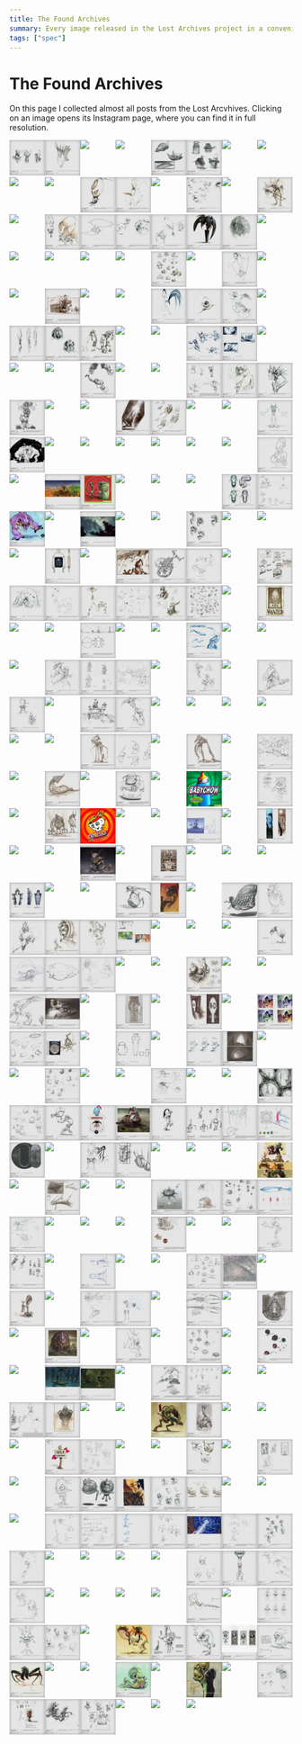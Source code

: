 ```yaml
---
title: The Found Archives
summary: Every image released in the Lost Archives project in a convenient list.
tags: ["spec"]
---
```


<style>
.flexer
{
  display: grid;
  grid-template-columns: repeat(8, calc(100% / 8));
}

.flexer a img
{
  width: 100%;
  max-width: unset;
  margin: unset;
}

.flexer a
{

  transition: transform 0.2s ease-in-out;
  z-index: 0;
}

.flexer a:hover
{
  transform: scale(1.05);
  z-index: 1;
}
</style>

<h1>The Found Archives</h1>

<p>On this page I collected almost all posts from the Lost Arcvhives. Clicking on an image opens its Instagram page, where you can find it in full resolution.</p>

<div class="flexer">
<a href="https://instagram.com/p/Bwpif1ElJwF/"><img src = "/imgs/insta_images/56905195_328804467780476_155031530092347563_n.webp"></a>
<a href="https://instagram.com/p/Bwm5z06l42H/"><img src = "/imgs/insta_images/58409198_456790251756776_670031078643189384_n.webp"></a>
<a href="https://instagram.com/p/BvCnzZTgCsB/"><img src = "/imgs/insta_images/52823206_648053712290998_8621472121135644426_n.webp"></a>
<a href="https://instagram.com/p/BvAUBfUlwGS/"><img src = "/imgs/insta_images/53541851_373670536789179_7498684184836876343_n.webp"></a>
<a href="https://instagram.com/p/Bu69t5HlwMM/"><img src = "/imgs/insta_images/54512877_2258022000885925_8791528414592468169_n.webp"></a>
<a href="https://instagram.com/p/Bu4V8cYFkkn/"><img src = "/imgs/insta_images/52977317_837790109897010_1704736963351047599_n.webp"></a>
<a href="https://instagram.com/p/Buudf3zFIm2/"><img src = "/imgs/insta_images/52183962_590519481414986_5789382831553490426_n.webp"></a>
<a href="https://instagram.com/p/BuuZnMFFg04/"><img src = "/imgs/insta_images/52008548_2252039605020784_1819611984790468897_n.webp"></a>
<a href="https://instagram.com/p/Buo23A9lAg1/"><img src = "/imgs/insta_images/53520610_392466481530108_3074246285394711603_n.webp"></a>
<a href="https://instagram.com/p/BumgHU7FSfP/"><img src = "/imgs/insta_images/52008554_608994419562653_1408925611483866948_n.webp"></a>
<a href="https://instagram.com/p/BuetvzUFC5v/"><img src = "/imgs/insta_images/51669839_432072400864805_1023034537450639301_n.webp"></a>
<a href="https://instagram.com/p/BuetqMmF0wj/"><img src = "/imgs/insta_images/52369424_1117152728491340_4911231748437854204_n.webp"></a>
<a href="https://instagram.com/p/BuZ3_HEFmlQ/"><img src = "/imgs/insta_images/51953653_558705604607944_4650280110754321715_n.webp"></a>
<a href="https://instagram.com/p/BuWVBeTFhWI/"><img src = "/imgs/insta_images/52014142_409436449882453_8356869980830804786_n.webp"></a>
<a href="https://instagram.com/p/BuUZo2vlcPg/"><img src = "/imgs/insta_images/52011638_432855387255107_4281182330056438868_n.webp"></a>
<a href="https://instagram.com/p/BuMk8xpl5Pc/"><img src = "/imgs/insta_images/51933406_341861129757275_4833489502374798228_n.webp"></a>
<a href="https://instagram.com/p/BuKDbGZF1gn/"><img src = "/imgs/insta_images/51616868_200643200892227_8635687523095744355_n.webp"></a>
<a href="https://instagram.com/p/BuHjQYqF-E5/"><img src = "/imgs/insta_images/52020941_176789883283667_8679584943319341006_n.webp"></a>
<a href="https://instagram.com/p/BuHjH61FMTC/"><img src = "/imgs/insta_images/50952484_346386605963742_5494340560205470983_n.webp"></a>
<a href="https://instagram.com/p/BuChjw1lMD6/"><img src = "/imgs/insta_images/51169612_247937346117751_8829773038208882963_n.webp"></a>
<a href="https://instagram.com/p/Bt6f8AnFmGC/"><img src = "/imgs/insta_images/51150025_2069284236516019_7988819079532704819_n.webp"></a>
<a href="https://instagram.com/p/Bt33hugl05d/"><img src = "/imgs/insta_images/50949779_1397773710370066_2195426094418853493_n.webp"></a>
<a href="https://instagram.com/p/Bty02mYF-HY/"><img src = "/imgs/insta_images/51122835_292064304791483_3266145612647575345_n.webp"></a>
<a href="https://instagram.com/p/BtwOjqJH7dP/"><img src = "/imgs/insta_images/50559206_1041928272676833_7181548528314216848_n.webp"></a>
<a href="https://instagram.com/p/BtoZf29lYlt/"><img src = "/imgs/insta_images/50250889_284774578826462_1155155680623090479_n.webp"></a>
<a href="https://instagram.com/p/BtjR17hA7FS/"><img src = "/imgs/insta_images/50117165_2212248702351579_6020143229159540479_n.webp"></a>
<a href="https://instagram.com/p/BtghaRsgBY2/"><img src = "/imgs/insta_images/51165161_140970060257734_4183668887259992839_n.webp"></a>
<a href="https://instagram.com/p/BteMjB9n410/"><img src = "/imgs/insta_images/50170735_695284370873240_8235718966894582387_n.webp"></a>
<a href="https://instagram.com/p/BtWXMWZjHrw/"><img src = "/imgs/insta_images/49401276_1244572129013797_4135144684913830991_n.webp"></a>
<a href="https://instagram.com/p/BtT1w-3AMWn/"><img src = "/imgs/insta_images/50634438_378007673013342_6205314773727179853_n.webp"></a>
<a href="https://instagram.com/p/BtRLhuwAc6N/"><img src = "/imgs/insta_images/49933404_2286941968255843_8976291319356992861_n.webp"></a>
<a href="https://instagram.com/p/BtOmESiFJVu/"><img src = "/imgs/insta_images/49907369_370802640415642_3797636859657816002_n.webp"></a>
<a href="https://instagram.com/p/BtMLWdBHlwh/"><img src = "/imgs/insta_images/49468930_486181941913322_7319996000073815292_n.webp"></a>
<a href="https://instagram.com/p/BtEP-yvDgDx/"><img src = "/imgs/insta_images/49732057_255994098630308_1879029295904547041_n.webp"></a>
<a href="https://instagram.com/p/BtBtz1ljK37/"><img src = "/imgs/insta_images/50840172_313441865951385_6994349816176760461_n.webp"></a>
<a href="https://instagram.com/p/Bs_cNlDjgbB/"><img src = "/imgs/insta_images/49671637_227858444824091_2808999717874118265_n.webp"></a>
<a href="https://instagram.com/p/Bs8s2I8DTc5/"><img src = "/imgs/insta_images/49401284_383257089144760_4455289512044497920_n.webp"></a>
<a href="https://instagram.com/p/Bs6FHM1j6zl/"><img src = "/imgs/insta_images/50221224_1979215965508847_6581804625219147886_n.webp"></a>
<a href="https://instagram.com/p/BsvvsNTgDnN/"><img src = "/imgs/insta_images/49530906_228489498091272_7008972979865299854_n.webp"></a>
<a href="https://instagram.com/p/BstUdX1HLfo/"><img src = "/imgs/insta_images/49283518_1411195882348088_908866364288034029_n.webp"></a>
<a href="https://instagram.com/p/Bsqw1asgXbS/"><img src = "/imgs/insta_images/50019351_284631165534843_510264946537395424_n.webp"></a>
<a href="https://instagram.com/p/BsoKc6Knzuy/"><img src = "/imgs/insta_images/49421998_277962436219762_6225723763188250091_n.webp"></a>
<a href="https://instagram.com/p/BsgUICzlv4i/"><img src = "/imgs/insta_images/47584208_950366745172330_3716188336980118666_n.webp"></a>
<a href="https://instagram.com/p/BsdxbxwARCj/"><img src = "/imgs/insta_images/47585561_356507035176346_7976309068458970811_n.webp"></a>
<a href="https://instagram.com/p/BsbQVC9DL6v/"><img src = "/imgs/insta_images/49324189_188481895441570_1703098006088635057_n.webp"></a>
<a href="https://instagram.com/p/BsYnt3Hn7M5/"><img src = "/imgs/insta_images/47691297_1284034368410998_9124256244106908378_n.webp"></a>
<a href="https://instagram.com/p/BsWCagxjbP8/"><img src = "/imgs/insta_images/47692934_2214885565497696_471982063338333330_n.webp"></a>
<a href="https://instagram.com/p/BsOQaC-j9YG/"><img src = "/imgs/insta_images/47694081_107865380186068_7640603923149822898_n.webp"></a>
<a href="https://instagram.com/p/BsLd4zrgaza/"><img src = "/imgs/insta_images/49293617_585000801951805_5363553304415215682_n.webp"></a>
<a href="https://instagram.com/p/BsI_WrRA2Nk/"><img src = "/imgs/insta_images/47694454_127309014964476_8964514566472053080_n.webp"></a>
<a href="https://instagram.com/p/BsGTsDJASz6/"><img src = "/imgs/insta_images/47692562_303165426990082_4303166331427773383_n.webp"></a>
<a href="https://instagram.com/p/BsD1w0ygd8g/"><img src = "/imgs/insta_images/47583563_238126753748117_5014228481264437391_n.webp"></a>
<a href="https://instagram.com/p/Br8i16TjDHL/"><img src = "/imgs/insta_images/47210401_126248755067787_1852855667741703837_n.webp"></a>
<a href="https://instagram.com/p/Br5bttejUAK/"><img src = "/imgs/insta_images/47582541_2420796881323624_3980598377593782616_n.webp"></a>
<a href="https://instagram.com/p/Br3LhGzlZnE/"><img src = "/imgs/insta_images/47693351_1066388496873846_7750208164741776567_n.webp"></a>
<a href="https://instagram.com/p/Br0f24lnYlD/"><img src = "/imgs/insta_images/46142929_2311007292468170_1779100264759434710_n.webp"></a>
<a href="https://instagram.com/p/BryBXB3njaQ/"><img src = "/imgs/insta_images/49376200_586760118404147_880426308351283388_n.webp"></a>
<a href="https://instagram.com/p/BrqMGxbD7xV/"><img src = "/imgs/insta_images/47487923_372755650164373_7711125948990762826_n.webp"></a>
<a href="https://instagram.com/p/Brntm9SAsVm/"><img src = "/imgs/insta_images/46335846_600317697085678_6440923771770662497_n.webp"></a>
<a href="https://instagram.com/p/BrlJuGAjzlu/"><img src = "/imgs/insta_images/46841424_200147007595671_6668679050160359604_n.webp"></a>
<a href="https://instagram.com/p/Brif44HHTLF/"><img src = "/imgs/insta_images/47334778_295303994663785_5297336909997838325_n.webp"></a>
<a href="https://instagram.com/p/BrgC7xvhxuD/"><img src = "/imgs/insta_images/46272967_555592094906641_6321795391732361633_n.webp"></a>
<a href="https://instagram.com/p/BrYMoHKg0fM/"><img src = "/imgs/insta_images/46094885_118961875803124_186399220174444594_n.webp"></a>
<a href="https://instagram.com/p/BrVrXoWgnh-/"><img src = "/imgs/insta_images/46596519_261232587906296_5479687335052977523_n.webp"></a>
<a href="https://instagram.com/p/BrTFnKWB3Fo/"><img src = "/imgs/insta_images/46468439_672599153136907_4689074130284244862_n.webp"></a>
<a href="https://instagram.com/p/BrQd8RGnPUx/"><img src = "/imgs/insta_images/47414389_466429143885046_5254119414784860643_n.webp"></a>
<a href="https://instagram.com/p/BrGMCKMA9Oz/"><img src = "/imgs/insta_images/45728779_218932332340974_5963733414220842095_n.webp"></a>
<a href="https://instagram.com/p/BrDrNXvlMAS/"><img src = "/imgs/insta_images/45309241_2002727076475213_8561896020048781344_n.webp"></a>
<a href="https://instagram.com/p/BrBH0d8gDh9/"><img src = "/imgs/insta_images/45778734_1793547830767258_7217016106680137116_n.webp"></a>
<a href="https://instagram.com/p/Bq_PCAoln_C/"><img src = "/imgs/insta_images/46754022_351491025627473_2961380740148294352_n.webp"></a>
<a href="https://instagram.com/p/Bqz-g8BgFAO/"><img src = "/imgs/insta_images/46352150_498300893995389_7397170501286524345_n.webp"></a>
<a href="https://instagram.com/p/Bqxu1ekHNbo/"><img src = "/imgs/insta_images/45306017_264923157538660_7378520625978279741_n.webp"></a>
<a href="https://instagram.com/p/Bqu9VtFDm8-/"><img src = "/imgs/insta_images/45275604_2137330609865310_5854494060268159243_n.webp"></a>
<a href="https://instagram.com/p/BqsZhVGHBeX/"><img src = "/imgs/insta_images/44746684_546343399166846_3796957448725122578_n.webp"></a>
<a href="https://instagram.com/p/Bqp4qK2h0Ng/"><img src = "/imgs/insta_images/46378403_284888872026192_4210891163424674673_n.webp"></a>
<a href="https://instagram.com/p/BqiCVuVgDrC/"><img src = "/imgs/insta_images/44547620_1886965114753560_5511416974238605361_n.webp"></a>
<a href="https://instagram.com/p/BqfVKWNAFlk/"><img src = "/imgs/insta_images/44260935_327358971377992_5412793539009497946_n.webp"></a>
<a href="https://instagram.com/p/BqdDK1YhgC1/"><img src = "/imgs/insta_images/45595725_773357426337987_3817853788316078208_n.webp"></a>
<a href="https://instagram.com/p/BqaQpJfgmwy/"><img src = "/imgs/insta_images/45715094_709559106082781_5372074565290846596_n.webp"></a>
<a href="https://instagram.com/p/BqX3UZtDpvx/"><img src = "/imgs/insta_images/46540354_269483430578949_4751988783344394414_n.webp"></a>
<a href="https://instagram.com/p/BqP_XlZgkpk/"><img src = "/imgs/insta_images/44362553_319194332249060_1131895689387666741_n.webp"></a>
<a href="https://instagram.com/p/BqNjbJFF6fU/"><img src = "/imgs/insta_images/46103262_1176113589224641_4553691579575553914_n.webp"></a>
<a href="https://instagram.com/p/BqLTI17g0Oz/"><img src = "/imgs/insta_images/44205737_917611878442538_1822017468198949137_n.webp"></a>
<a href="https://instagram.com/p/BqIm-8GFxQa/"><img src = "/imgs/insta_images/43406426_331960800688109_6221089390857056487_n.webp"></a>
<a href="https://instagram.com/p/BqFZpj7lbOb/"><img src = "/imgs/insta_images/44348156_760161144328469_684085351411080723_n.webp"></a>
<a href="https://instagram.com/p/Bp933iJgbPV/"><img src = "/imgs/insta_images/44873923_113424366267344_412886784167767542_n.webp"></a>
<a href="https://instagram.com/p/Bp7YI8RgrWb/"><img src = "/imgs/insta_images/44660225_282015849104646_2465811480887616916_n.webp"></a>
<a href="https://instagram.com/p/Bp4veOrgSP0/"><img src = "/imgs/insta_images/44850381_999622583542858_7192941646794545524_n.webp"></a>
<a href="https://instagram.com/p/Bpz0JAAlA-6/"><img src = "/imgs/insta_images/44211210_429089604288484_3921776085145362767_n.webp"></a>
<a href="https://instagram.com/p/BpsB2z5gdb-/"><img src = "/imgs/insta_images/43628364_570716230026492_127259223787114374_n.webp"></a>
<a href="https://instagram.com/p/BpplbJaghIo/"><img src = "/imgs/insta_images/44899810_143093959992469_6720948235115621481_n.webp"></a>
<a href="https://instagram.com/p/Bpm5GZrgGHq/"><img src = "/imgs/insta_images/43311988_565866377160682_7649280539495603166_n.webp"></a>
<a href="https://instagram.com/p/BpkOzj0lM2R/"><img src = "/imgs/insta_images/43985478_688145771562448_558564853496485417_n.webp"></a>
<a href="https://instagram.com/p/Bphq35GlYzD/"><img src = "/imgs/insta_images/44448153_2460198190673837_7677505658031124890_n.webp"></a>
<a href="https://instagram.com/p/BpZyYKrA7Q9/"><img src = "/imgs/insta_images/44619025_480606312423581_512425402550245491_n.webp"></a>
<a href="https://instagram.com/p/BpXZFYvl9i0/"><img src = "/imgs/insta_images/44320693_741894122854933_238245534015008854_n.webp"></a>
<a href="https://instagram.com/p/BpUzK0RlhPb/"><img src = "/imgs/insta_images/43739554_2130360543881905_4308833571318557556_n.webp"></a>
<a href="https://instagram.com/p/BpSHRzZj_yI/"><img src = "/imgs/insta_images/43817746_1989707244660592_6614160359048247162_n.webp"></a>
<a href="https://instagram.com/p/BpPjUaDFytv/"><img src = "/imgs/insta_images/43778673_249423965731817_8997085714012138655_n.webp"></a>
<a href="https://instagram.com/p/BpHz96Hge2g/"><img src = "/imgs/insta_images/43778764_769027603475687_6722330647660899304_n.webp"></a>
<a href="https://instagram.com/p/BpFcunxBB_E/"><img src = "/imgs/insta_images/43778511_1912537668832607_346953086516104349_n.webp"></a>
<a href="https://instagram.com/p/BpCisbpFyVY/"><img src = "/imgs/insta_images/43408233_465384890535447_7724235722226959696_n.webp"></a>
<a href="https://instagram.com/p/BpAIU6HAjtd/"><img src = "/imgs/insta_images/42805435_739448336415678_5703520076898492215_n.webp"></a>
<a href="https://instagram.com/p/Bo9nASNF-rt/"><img src = "/imgs/insta_images/42773120_258413424757273_1369852230801823878_n.webp"></a>
<a href="https://instagram.com/p/Bo1zW5HlvKG/"><img src = "/imgs/insta_images/41923849_537774253336513_7836994091227510512_n.webp"></a>
<a href="https://instagram.com/p/BozUIxEHrDY/"><img src = "/imgs/insta_images/43817881_2149327965389245_970996345144110006_n.webp"></a>
<a href="https://instagram.com/p/BowwdwDAGms/"><img src = "/imgs/insta_images/42434645_2098773963766212_3274007011856336457_n.webp"></a>
<a href="https://instagram.com/p/Bouhvdngtrz/"><img src = "/imgs/insta_images/42672342_240661826611647_2134671108875225598_n.webp"></a>
<a href="https://instagram.com/p/BordvZOnoLh/"><img src = "/imgs/insta_images/43129913_308098816635642_6993822798566092452_n.webp"></a>
<a href="https://instagram.com/p/Boj0msagUgv/"><img src = "/imgs/insta_images/41518311_171213687079375_3047888382603944433_n.webp"></a>
<a href="https://instagram.com/p/BohBaNoA2ZU/"><img src = "/imgs/insta_images/42502641_276152189898341_2604167570122001794_n.webp"></a>
<a href="https://instagram.com/p/BoeeiKEgsDa/"><img src = "/imgs/insta_images/41902040_1726504580811256_7662675483097984631_n.webp"></a>
<a href="https://instagram.com/p/BocAyaVgNMA/"><img src = "/imgs/insta_images/42536473_103943807219560_7675282853959081783_n.webp"></a>
<a href="https://instagram.com/p/BoZlezpHWy1/"><img src = "/imgs/insta_images/41747414_254392911945751_5051001255582788031_n.webp"></a>
<a href="https://instagram.com/p/BoRlG5Mgyew/"><img src = "/imgs/insta_images/42733980_272469393389725_842308335012496358_n.webp"></a>
<a href="https://instagram.com/p/BoPJTDKjy5Q/"><img src = "/imgs/insta_images/41464245_341590183243835_7611365779417196007_n.webp"></a>
<a href="https://instagram.com/p/BoPCxN5gajg/"><img src = "/imgs/insta_images/41492368_299346147324006_4487028950456386756_n.webp"></a>
<a href="https://instagram.com/p/BoMoiRljqQp/"><img src = "/imgs/insta_images/41949759_1807161779352083_8058897516284530748_n.webp"></a>
<a href="https://instagram.com/p/BoMob6tg328/"><img src = "/imgs/insta_images/41448671_347064306037564_8036429959925300349_n.webp"></a>
<a href="https://instagram.com/p/BoHeBXBgOT2/"><img src = "/imgs/insta_images/41284434_1455826567894349_7546231270224273585_n.webp"></a>
<a href="https://instagram.com/p/Bn_3NXoArJp/"><img src = "/imgs/insta_images/41208825_1977917682276569_3492570210897720237_n.webp"></a>
<a href="https://instagram.com/p/Bn9ZR2Wh3Gp/"><img src = "/imgs/insta_images/41712144_306878403428890_3665959298158187388_n.webp"></a>
<a href="https://instagram.com/p/Bn6Qi6xjVtA/"><img src = "/imgs/insta_images/41092319_632876447110112_837142238590204824_n.webp"></a>
<a href="https://instagram.com/p/Bn385cJgHiO/"><img src = "/imgs/insta_images/41938407_287783765200334_605781789314045605_n.webp"></a>
<a href="https://instagram.com/p/Bn1bVRYBsV7/"><img src = "/imgs/insta_images/41406618_842830229439839_991752889818946365_n.webp"></a>
<a href="https://instagram.com/p/BntqMW6lfKz/"><img src = "/imgs/insta_images/40412866_266522633971792_9134254411591659726_n.webp"></a>
<a href="https://instagram.com/p/BnrPjiRn7hz/"><img src = "/imgs/insta_images/40843816_812820695730211_2726132518992241448_n.webp"></a>
<a href="https://instagram.com/p/BnoipHKnjST/"><img src = "/imgs/insta_images/40538513_2207985942754642_7520881090417694146_n.webp"></a>
<a href="https://instagram.com/p/Bnl_U0jBN5I/"><img src = "/imgs/insta_images/41040590_877606242626844_4268692803008405739_n.webp"></a>
<a href="https://instagram.com/p/Bnjgyu6Fj6r/"><img src = "/imgs/insta_images/40417425_2029974533732939_3378714244030747200_n.webp"></a>
<a href="https://instagram.com/p/BnbozFog9qx/"><img src = "/imgs/insta_images/41214237_1185333354938993_6767591183288189092_n.webp"></a>
<a href="https://instagram.com/p/BnbeL_hFJSb/"><img src = "/imgs/insta_images/40078352_1676910712418386_1941365440157682454_n.webp"></a>
<a href="https://instagram.com/p/BnZGdpDgYFV/"><img src = "/imgs/insta_images/40645910_185964895612619_5274326632640042268_n.webp"></a>
<a href="https://instagram.com/p/BnWnQgZFyNy/"><img src = "/imgs/insta_images/40637961_132061467737334_5730291597368857978_n.webp"></a>
<a href="https://instagram.com/p/BnUKopkBNNy/"><img src = "/imgs/insta_images/39651453_1201209326683614_2599521641574694912_n.webp"></a>
<a href="https://instagram.com/p/BnRaei5lPAx/"><img src = "/imgs/insta_images/40485976_240976133282758_4921619577290358784_n.webp"></a>
<a href="https://instagram.com/p/BnRGS-2F9hO/"><img src = "/imgs/insta_images/40779506_245814716126307_168375903552798720_n.webp"></a>
<a href="https://instagram.com/p/BnJscUBhCEG/"><img src = "/imgs/insta_images/39959557_294223311365347_1856675771779645440_n.webp"></a>
<a href="https://instagram.com/p/BnJOMutgsvZ/"><img src = "/imgs/insta_images/39361446_513488425780066_77396723718160384_n.webp"></a>
<a href="https://instagram.com/p/BnHGnntAjY4/"><img src = "/imgs/insta_images/39865346_2152900714999578_5655245041359126528_n.webp"></a>
<a href="https://instagram.com/p/BnEpE1MD8Fb/"><img src = "/imgs/insta_images/37528944_646924305704342_2366093759629754368_n.webp"></a>
<a href="https://instagram.com/p/BnEOFBXATIG/"><img src = "/imgs/insta_images/39132182_286759545385549_6490895271700987904_n.webp"></a>
<a href="https://instagram.com/p/BnB3ydGFEVA/"><img src = "/imgs/insta_images/40080576_268525833871350_4145744902182928384_n.webp"></a>
<a href="https://instagram.com/p/Bm_fVCJllfF/"><img src = "/imgs/insta_images/39373945_696931327338833_6353704816446799872_n.webp"></a>
<a href="https://instagram.com/p/Bm3vTbxnFyA/"><img src = "/imgs/insta_images/39272033_1158080734330968_8629745124902961152_n.webp"></a>
<a href="https://instagram.com/p/Bm1JOp6nwYL/"><img src = "/imgs/insta_images/39380298_2104258116495773_4743267413896724480_n.webp"></a>
<a href="https://instagram.com/p/Bm05qA8H5VX/"><img src = "/imgs/insta_images/39137723_536854366753129_7888607531105255424_n.webp"></a>
<a href="https://instagram.com/p/BmydWLfjhQt/"><img src = "/imgs/insta_images/39172226_2014523075259730_2958566265976782848_n.webp"></a>
<a href="https://instagram.com/p/BmydQQjF2Te/"><img src = "/imgs/insta_images/38847392_1885267771781434_3276529253314723840_n.webp"></a>
<a href="https://instagram.com/p/BmteprPlqZK/"><img src = "/imgs/insta_images/38989774_247877869200903_7870181202282414080_n.webp"></a>
<a href="https://instagram.com/p/Bml4iA8Fk37/"><img src = "/imgs/insta_images/38483527_537217283364789_2629255343682617344_n.webp"></a>
<a href="https://instagram.com/p/BmjPyjtHvrw/"><img src = "/imgs/insta_images/39095573_607465196316623_6396839623972093952_n.webp"></a>
<a href="https://instagram.com/p/BmgbHVuF-yJ/"><img src = "/imgs/insta_images/38485739_2106622576274076_9058585604974968832_n.webp"></a>
<a href="https://instagram.com/p/BmdzmBtAium/"><img src = "/imgs/insta_images/37964391_641528826246281_6865043706945208320_n.webp"></a>
<a href="https://instagram.com/p/BmbMma_F5n8/"><img src = "/imgs/insta_images/38436450_1874016349358785_8800469714141708288_n.webp"></a>
<a href="https://instagram.com/p/BmS_i9cFdzQ/"><img src = "/imgs/insta_images/37892295_299030094191854_8059228044696485888_n.webp"></a>
<a href="https://instagram.com/p/BmQ_96IDscq/"><img src = "/imgs/insta_images/38019738_275200759742151_4645901085116989440_n.webp"></a>
<a href="https://instagram.com/p/BmQRVtxgd3A/"><img src = "/imgs/insta_images/37915523_315197845703624_3503915971700064256_n.webp"></a>
<a href="https://instagram.com/p/BmOKVgdgWD5/"><img src = "/imgs/insta_images/37859626_461305004375449_3104174616612962304_n.webp"></a>
<a href="https://instagram.com/p/BmLwz0MFyHE/"><img src = "/imgs/insta_images/38431273_424224691402269_7337986989976715264_n.webp"></a>
<a href="https://instagram.com/p/BmIxZbNjJAI/"><img src = "/imgs/insta_images/38096908_245828079380683_6210450206673076224_n.webp"></a>
<a href="https://instagram.com/p/Bl_JvWRgHXE/"><img src = "/imgs/insta_images/38175283_237708290206390_7974061579110973440_n.webp"></a>
<a href="https://instagram.com/p/Bl8fy66gakH/"><img src = "/imgs/insta_images/38197996_265626340895975_7157743791137357824_n.webp"></a>
<a href="https://instagram.com/p/Bl6GdHEAaU-/"><img src = "/imgs/insta_images/37603366_279059446192447_6352763651673292800_n.webp"></a>
<a href="https://instagram.com/p/Bl3RE5MHFqB/"><img src = "/imgs/insta_images/37527261_310031946400343_3090619266035089408_n.webp"></a>
<a href="https://instagram.com/p/Blvv3NQgpKg/"><img src = "/imgs/insta_images/37169582_170235317070074_3245537984782532608_n.webp"></a>
<a href="https://instagram.com/p/BlvM7D3g27F/"><img src = "/imgs/insta_images/36904161_266871080788469_6760287856867934208_n.webp"></a>
<a href="https://instagram.com/p/BltR-RjH-Sa/"><img src = "/imgs/insta_images/37332669_224957881679673_158821160392327168_n.webp"></a>
<a href="https://instagram.com/p/BlsvJUwAVA9/"><img src = "/imgs/insta_images/36999443_433660710466534_2037379296623853568_n.webp"></a>
<a href="https://instagram.com/p/BlqmT_pD3Th/"><img src = "/imgs/insta_images/36974193_1835893949864618_5501007835137310720_n.webp"></a>
<a href="https://instagram.com/p/BlqESpMAC-C/"><img src = "/imgs/insta_images/34448500_295339421210991_59621808290136064_n.webp"></a>
<a href="https://instagram.com/p/BloDLHHFbXh/"><img src = "/imgs/insta_images/37013407_1112060595616462_6280469211663826944_n.webp"></a>
<a href="https://instagram.com/p/BlnhBZNFHRc/"><img src = "/imgs/insta_images/37207561_512752715825795_5998526431410257920_n.webp"></a>
<a href="https://instagram.com/p/Bllgp_cj7m4/"><img src = "/imgs/insta_images/37221427_2179624168922976_4206521210567131136_n.webp"></a>
<a href="https://instagram.com/p/BllK7_VgwSg/"><img src = "/imgs/insta_images/36991285_821035768284261_3732241015885529088_n.webp"></a>
<a href="https://instagram.com/p/Bldr3ZBAGc8/"><img src = "/imgs/insta_images/37394167_418088962013050_4747537612116328448_n.webp"></a>
<a href="https://instagram.com/p/Blb1kuZFUtp/"><img src = "/imgs/insta_images/37098865_1873454232954482_1885062091107205120_n.webp"></a>
<a href="https://instagram.com/p/BlYrlzRg6Ak/"><img src = "/imgs/insta_images/36993479_265441104232226_2417206090950246400_n.webp"></a>
<a href="https://instagram.com/p/BlWGySjgt2C/"><img src = "/imgs/insta_images/37057918_2238896189465841_7618736207408660480_n.webp"></a>
<a href="https://instagram.com/p/BlTiAnOBZlQ/"><img src = "/imgs/insta_images/36955634_909947225873534_6716711320546181120_n.webp"></a>
<a href="https://instagram.com/p/BlS5KW_FhuF/"><img src = "/imgs/insta_images/37107296_205970753440670_1768189786100596736_n.webp"></a>
<a href="https://instagram.com/p/BlLyuLeFweX/"><img src = "/imgs/insta_images/36550535_225191964770378_8642035762230984704_n.webp"></a>
<a href="https://instagram.com/p/BlJH72ZhfMT/"><img src = "/imgs/insta_images/36484711_355128278351675_8402805164720783360_n.webp"></a>
<a href="https://instagram.com/p/BlGjLfdBW9G/"><img src = "/imgs/insta_images/36135974_204740123564138_7083443017285107712_n.webp"></a>
<a href="https://instagram.com/p/BlF3QCElRl-/"><img src = "/imgs/insta_images/36891131_1792809364088606_4473553487866626048_n.webp"></a>
<a href="https://instagram.com/p/BlD-Xc7H-la/"><img src = "/imgs/insta_images/36599428_237857363482504_7685815410364514304_n.webp"></a>
<a href="https://instagram.com/p/BlBgbMDAGbL/"><img src = "/imgs/insta_images/36160738_235313340529049_8427569821595467776_n.webp"></a>
<a href="https://instagram.com/p/Bk5eKZNgF-k/"><img src = "/imgs/insta_images/36085778_1736148173143020_2554781031676772352_n.webp"></a>
<a href="https://instagram.com/p/Bk262leH3Xj/"><img src = "/imgs/insta_images/35617110_1032380780219961_5208564650119004160_n.webp"></a>
<a href="https://instagram.com/p/Bk0RLZzg-c4/"><img src = "/imgs/insta_images/34503979_197159417800949_3290565202143084544_n.webp"></a>
<a href="https://instagram.com/p/Bkxi1dVFCux/"><img src = "/imgs/insta_images/36148770_278916196003105_4330156250818936832_n.webp"></a>
<a href="https://instagram.com/p/BkvMUeXjVfy/"><img src = "/imgs/insta_images/35617138_394088904415479_3581861652368195584_n.webp"></a>
<a href="https://instagram.com/p/BknhAtbndve/"><img src = "/imgs/insta_images/35001135_209222909799905_4714687047946731520_n.webp"></a>
<a href="https://instagram.com/p/BkkyHhTgQN9/"><img src = "/imgs/insta_images/35335137_959555397552337_1855141661001121792_n.webp"></a>
<a href="https://instagram.com/p/Bki3sj5FtX9/"><img src = "/imgs/insta_images/35364269_226198104774168_4120130236920627200_n.webp"></a>
<a href="https://instagram.com/p/BkftIo_Hf_w/"><img src = "/imgs/insta_images/34921391_278009542744577_3273048152256544768_n.webp"></a>
<a href="https://instagram.com/p/BkdDVdYjNCz/"><img src = "/imgs/insta_images/35531934_2166558853589428_647311645214769152_n.webp"></a>
<a href="https://instagram.com/p/BkVX6KWAiJr/"><img src = "/imgs/insta_images/35461500_1671700996218507_446084112340484096_n.webp"></a>
<a href="https://instagram.com/p/BkS5W9QlFfn/"><img src = "/imgs/insta_images/34687450_1968115789887929_1946603449130942464_n.webp"></a>
<a href="https://instagram.com/p/BkQRa5RgACu/"><img src = "/imgs/insta_images/34399237_1659292070859652_4893023049378430976_n.webp"></a>
<a href="https://instagram.com/p/BkNpmtZDZzM/"><img src = "/imgs/insta_images/35544780_152260935638394_6831679700910211072_n.webp"></a>
<a href="https://instagram.com/p/BkLF64slD52/"><img src = "/imgs/insta_images/35383291_184911968837317_4535811362399453184_n.webp"></a>
<a href="https://instagram.com/p/BkDicThBavh/"><img src = "/imgs/insta_images/34266270_212153319412735_7708797355163648000_n.webp"></a>
<a href="https://instagram.com/p/Bj-YSDmgfYt/"><img src = "/imgs/insta_images/35000470_209374396343820_181478762146168832_n.webp"></a>
<a href="https://instagram.com/p/Bj7lwZAnX6X/"><img src = "/imgs/insta_images/34106356_213216439490042_5396967565266255872_n.webp"></a>
<a href="https://instagram.com/p/Bj4xCtsAWLU/"><img src = "/imgs/insta_images/33941060_1087473978072867_3394790181377671168_n.webp"></a>
<a href="https://instagram.com/p/BjxCnSVDlxf/"><img src = "/imgs/insta_images/33698674_2041370112849573_8778414734954201088_n.webp"></a>
<a href="https://instagram.com/p/Bju6B0Mlp8R/"><img src = "/imgs/insta_images/34327715_1693348730731489_6476467523070984192_n.webp"></a>
<a href="https://instagram.com/p/Bjscf2tgVWa/"><img src = "/imgs/insta_images/33480984_478470995906134_2067627110612074496_n.webp"></a>
<a href="https://instagram.com/p/BjpT7EIgqlv/"><img src = "/imgs/insta_images/32503885_246886372723190_7323598093620871168_n.webp"></a>
<a href="https://instagram.com/p/BjnOYQgHcFq/"><img src = "/imgs/insta_images/34329674_194894964664670_1442308738789670912_n.webp"></a>
<a href="https://instagram.com/p/BjfJy3TjWFE/"><img src = "/imgs/insta_images/33179709_1809288776046383_1777406111607947264_n.webp"></a>
<a href="https://instagram.com/p/Bjcn43ZjBNn/"><img src = "/imgs/insta_images/32824395_409171649558660_5383555202739601408_n.webp"></a>
<a href="https://instagram.com/p/BjaUNI4FLIc/"><img src = "/imgs/insta_images/33145354_756849791152206_737112655390572544_n.webp"></a>
<a href="https://instagram.com/p/BjXqsDHAOZh/"><img src = "/imgs/insta_images/31880348_174700590035948_2369531653316935680_n.webp"></a>
<a href="https://instagram.com/p/BjUjHrLH-hL/"><img src = "/imgs/insta_images/32506840_566221503763698_4233079866691420160_n.webp"></a>
<a href="https://instagram.com/p/BjNWUGpnoc6/"><img src = "/imgs/insta_images/33346201_135254707338428_6105959094084960256_n.webp"></a>
<a href="https://instagram.com/p/BjKpovigIHI/"><img src = "/imgs/insta_images/33250828_956249304548057_7273571534327775232_n.webp"></a>
<a href="https://instagram.com/p/BjH_KCMgre0/"><img src = "/imgs/insta_images/33060930_207748136682447_889987863058317312_n.webp"></a>
<a href="https://instagram.com/p/BjFgoSYgrt9/"><img src = "/imgs/insta_images/32121787_180600955974973_9020499033289916416_n.webp"></a>
<a href="https://instagram.com/p/BjC7phln88X/"><img src = "/imgs/insta_images/31970471_2041854042523882_657112154993852416_n.webp"></a>
<a href="https://instagram.com/p/Bi6-cOFglr_/"><img src = "/imgs/insta_images/32135482_285760935297540_6340474032252518400_n.webp"></a>
<a href="https://instagram.com/p/Bi4ZowEgOGV/"><img src = "/imgs/insta_images/31522373_2079990005406698_749310392575983616_n.webp"></a>
<a href="https://instagram.com/p/Bi19Y6gFnp_/"><img src = "/imgs/insta_images/31905448_599633670422939_3310433256997912576_n.webp"></a>
<a href="https://instagram.com/p/Bi16acbl37F/"><img src = "/imgs/insta_images/32121675_343462842844092_7320767684403003392_n.webp"></a>
<a href="https://instagram.com/p/BiziGR9FFev/"><img src = "/imgs/insta_images/32026320_1761248537245411_8495614374285672448_n.webp"></a>
<a href="https://instagram.com/p/Biw9Fn9AUsk/"><img src = "/imgs/insta_images/31449101_2064087243874310_3203105726532681728_n.webp"></a>
<a href="https://instagram.com/p/Bio-srLgFsJ/"><img src = "/imgs/insta_images/31954364_1862926660413736_3706219595745460224_n.webp"></a>
<a href="https://instagram.com/p/Bimn0rAgLXx/"><img src = "/imgs/insta_images/31042994_2548554355370548_3625352671596118016_n.webp"></a>
<a href="https://instagram.com/p/BikG9WmFjdi/"><img src = "/imgs/insta_images/31198502_377416686092615_4729059984204103680_n.webp"></a>
<a href="https://instagram.com/p/BihLxXogGJO/"><img src = "/imgs/insta_images/31997237_628583684178566_4411624895591481344_n.webp"></a>
<a href="https://instagram.com/p/BiebcC2gKzT/"><img src = "/imgs/insta_images/31086523_231959017358770_17133848609423360_n.webp"></a>
<a href="https://instagram.com/p/BiXCyExAgUN/"><img src = "/imgs/insta_images/31108399_440208606392766_206660219827126272_n.webp"></a>
<a href="https://instagram.com/p/BiVEIJ0BfKs/"><img src = "/imgs/insta_images/31163067_165171144166681_378731354327613440_n.webp"></a>
<a href="https://instagram.com/p/BiSK4fVFY_D/"><img src = "/imgs/insta_images/30856506_623405584679622_7139369848030625792_n.webp"></a>
<a href="https://instagram.com/p/BiPiu5BgJXM/"><img src = "/imgs/insta_images/30953932_193578331285699_5798150895493447680_n.webp"></a>
<a href="https://instagram.com/p/BiM_QiNAp3z/"><img src = "/imgs/insta_images/30855332_184188538898343_7889007731862929408_n.webp"></a>
<a href="https://instagram.com/p/BiFFqL7gYU1/"><img src = "/imgs/insta_images/31270318_1987288364920990_5413752799970197504_n.webp"></a>
<a href="https://instagram.com/p/BiCpmUTgmxd/"><img src = "/imgs/insta_images/30593265_205778866895431_4542288954765869056_n.webp"></a>
<a href="https://instagram.com/p/Bh_7rrTgkei/"><img src = "/imgs/insta_images/30604649_970460139780963_3601752363175510016_n.webp"></a>
<a href="https://instagram.com/p/Bh9Gdlogz0_/"><img src = "/imgs/insta_images/30601697_2021817488060397_855192460387680256_n.webp"></a>
<a href="https://instagram.com/p/Bh7AKVsgP9W/"><img src = "/imgs/insta_images/31104278_474772496276569_282041865149087744_n.webp"></a>
<a href="https://instagram.com/p/BhzJjrKn6uD/"><img src = "/imgs/insta_images/30856509_820073518117491_347403802741047296_n.webp"></a>
<a href="https://instagram.com/p/BhxGKxIAA-g/"><img src = "/imgs/insta_images/30086695_708095842698752_2468471980236472320_n.webp"></a>
<a href="https://instagram.com/p/BhtuPzZl1ly/"><img src = "/imgs/insta_images/30602022_181103129204105_5191674583853301760_n.webp"></a>
<a href="https://instagram.com/p/BhrTKVxlJiK/"><img src = "/imgs/insta_images/30590821_1881236178561410_8688747397045551104_n.webp"></a>
<a href="https://instagram.com/p/Bho_Nm9AfSN/"><img src = "/imgs/insta_images/30604743_1790906124307137_5849064146489835520_n.webp"></a>
<a href="https://instagram.com/p/BhhHuTOh6zB/"><img src = "/imgs/insta_images/30078619_1700108273382004_781475952411541504_n.webp"></a>
<a href="https://instagram.com/p/BhehdpcAd2y/"><img src = "/imgs/insta_images/30591765_315264582335189_3038612198537560064_n.webp"></a>
<a href="https://instagram.com/p/BhcFv-jg2hD/"><img src = "/imgs/insta_images/29739276_947745072070610_8694845322892935168_n.webp"></a>
<a href="https://instagram.com/p/BhZhMMlgh7j/"><img src = "/imgs/insta_images/30078474_1776066545777989_171860096987430912_n.webp"></a>
<a href="https://instagram.com/p/BhWtuCfg05K/"><img src = "/imgs/insta_images/30086327_185603405495709_2108946182058278912_n.webp"></a>
<a href="https://instagram.com/p/BhPXztvgeci/"><img src = "/imgs/insta_images/29417730_345222715885300_739504969354313728_n.webp"></a>
<a href="https://instagram.com/p/BhMrdUDjGx-/"><img src = "/imgs/insta_images/29737381_2099129943640623_4696954124413960192_n.webp"></a>
<a href="https://instagram.com/p/BhKG_sLB2Tb/"><img src = "/imgs/insta_images/29717577_359535744530887_8694261924600217600_n.webp"></a>
<a href="https://instagram.com/p/BhId8d3A-eF/"><img src = "/imgs/insta_images/29404243_394581611016351_4228860658323554304_n.webp"></a>
<a href="https://instagram.com/p/BhHajIojNx8/"><img src = "/imgs/insta_images/29737850_2013634438896695_4734819518168170496_n.webp"></a>
<a href="https://instagram.com/p/BhFyjS-gtIW/"><img src = "/imgs/insta_images/29715628_1607698736005043_8583459280261218304_n.webp"></a>
<a href="https://instagram.com/p/Bg92EiKgwmX/"><img src = "/imgs/insta_images/29715285_178764869430352_7717352672319242240_n.webp"></a>
<a href="https://instagram.com/p/Bg6-r3pjYp_/"><img src = "/imgs/insta_images/29402591_2052987981626571_4920293166835302400_n.webp"></a>
<a href="https://instagram.com/p/Bg4y5fVjjyb/"><img src = "/imgs/insta_images/29403615_164652640904257_9184909114365444096_n.webp"></a>
<a href="https://instagram.com/p/Bg4u-H7g7Cs/"><img src = "/imgs/insta_images/29417432_408607322899604_6739960197562761216_n.webp"></a>
<a href="https://instagram.com/p/Bg1kijRgHdt/"><img src = "/imgs/insta_images/29095195_170457500276857_1747830614620372992_n.webp"></a>
<a href="https://instagram.com/p/Bgz4syvAebW/"><img src = "/imgs/insta_images/29093942_2065787873702534_94700017377345536_n.webp"></a>
<a href="https://instagram.com/p/BgrNIytBQY0/"><img src = "/imgs/insta_images/28765496_1464584340337674_4108858481799331840_n.webp"></a>
<a href="https://instagram.com/p/BgmRkIuAsWL/"><img src = "/imgs/insta_images/28763653_176085483200684_4520656819403620352_n.webp"></a>
<a href="https://instagram.com/p/Bgh5MV5lgMF/"><img src = "/imgs/insta_images/28765645_150026222490363_7886584189191979008_n.webp"></a>
<a href="https://instagram.com/p/BgZsIXtgjjY/"><img src = "/imgs/insta_images/28751414_596516820691959_4684719489164509184_n.webp"></a>
<a href="https://instagram.com/p/BgW9divnLfu/"><img src = "/imgs/insta_images/28436256_241375639740194_3619138446624292864_n.webp"></a>
<a href="https://instagram.com/p/BgUDBH3hrXk/"><img src = "/imgs/insta_images/28753511_252340825307469_2276370222074036224_n.webp"></a>
<a href="https://instagram.com/p/BgRhMrQBRxo/"><img src = "/imgs/insta_images/28751532_409196666173253_7504696557887815680_n.webp"></a>
<a href="https://instagram.com/p/BgO82vGH7ga/"><img src = "/imgs/insta_images/28433787_2034672866550181_8997745181318971392_n.webp"></a>
<a href="https://instagram.com/p/BgHQEPGl22l/"><img src = "/imgs/insta_images/28765957_620196328311869_7368666847610142720_n.webp"></a>
<a href="https://instagram.com/p/BgEsxDHg_9i/"><img src = "/imgs/insta_images/28435462_996548763830185_348474078526439424_n.webp"></a>
<a href="https://instagram.com/p/BgCBcSOBC-V/"><img src = "/imgs/insta_images/28428623_203158173601443_6688167736696111104_n.webp"></a>
<a href="https://instagram.com/p/Bf_HvK0H-Yu/"><img src = "/imgs/insta_images/28764497_812253465642991_3332391749745115136_n.webp"></a>
<a href="https://instagram.com/p/Bf8zQmAgXDn/"><img src = "/imgs/insta_images/28159114_151995368816748_58178128048029696_n.webp"></a>
<a href="https://instagram.com/p/Bf1FTcdBVy0/"><img src = "/imgs/insta_images/28152956_1409695425824313_6159302209944158208_n.webp"></a>
<a href="https://instagram.com/p/BfywHRBAQ12/"><img src = "/imgs/insta_images/28155430_134563984033223_2827344015672737792_n.webp"></a>
<a href="https://instagram.com/p/Bfv3PzoFHx-/"><img src = "/imgs/insta_images/28428356_1289278697882241_2547511902607507456_n.webp"></a>
<a href="https://instagram.com/p/Bftcuwwl3JT/"><img src = "/imgs/insta_images/28432798_1620821264631549_6355591939177316352_n.webp"></a>
<a href="https://instagram.com/p/Bfq7nvwheUy/"><img src = "/imgs/insta_images/28151224_151944415478929_2419536978291720192_n.webp"></a>
<a href="https://instagram.com/p/Bfjkx_fgI2h/"><img src = "/imgs/insta_images/28158399_166827577287494_6381152500736589824_n.webp"></a>
<a href="https://instagram.com/p/BfhBMt8g3i7/"><img src = "/imgs/insta_images/28153116_270620986806990_3839498972175532032_n.webp"></a>
<a href="https://instagram.com/p/BfeQNaZhTv1/"><img src = "/imgs/insta_images/27893624_1487141844741149_6429344013777633280_n.webp"></a>
<a href="https://instagram.com/p/Bfbl7DKAnrg/"><img src = "/imgs/insta_images/27879416_309078169616015_1401606227078676480_n.webp"></a>
<a href="https://instagram.com/p/BfY1gVYn25n/"><img src = "/imgs/insta_images/27878376_1114199615384152_3861209117028777984_n.webp"></a>
<a href="https://instagram.com/p/BfQ_H7ChCHV/"><img src = "/imgs/insta_images/27891081_2115374618744224_7105095858684690432_n.webp"></a>
<a href="https://instagram.com/p/BfOiTN6gQkQ/"><img src = "/imgs/insta_images/27580507_184432338984829_7267447993295437824_n.webp"></a>
<a href="https://instagram.com/p/BfMeHFRAs3f/"><img src = "/imgs/insta_images/27579176_223971221511101_618997305244123136_n.webp"></a>
<a href="https://instagram.com/p/BfJcHxHFwKQ/"><img src = "/imgs/insta_images/27582244_2088732118013518_2477344545151385600_n.webp"></a>
<a href="https://instagram.com/p/BfGtdm4gs_H/"><img src = "/imgs/insta_images/27878567_205235406885891_8253829018558660608_n.webp"></a>
<a href="https://instagram.com/p/Be-_CBAj2Op/"><img src = "/imgs/insta_images/26872788_220268065208296_7820423946028711936_n.webp"></a>
<a href="https://instagram.com/p/Be8e8BzhvTP/"><img src = "/imgs/insta_images/26872875_335237360321741_785400946929696768_n.webp"></a>
<a href="https://instagram.com/p/Be6BfP0BebC/"><img src = "/imgs/insta_images/27580709_1616565848429246_1278417768936374272_n.webp"></a>
<a href="https://instagram.com/p/Be2_moXDG1T/"><img src = "/imgs/insta_images/26866835_194393267822899_6112384605677944832_n.webp"></a>
<a href="https://instagram.com/p/Be0tKmnggUG/"><img src = "/imgs/insta_images/26866722_166237660675662_8611307500316131328_n.webp"></a>
<a href="https://instagram.com/p/Bes4rhZA5uM/"><img src = "/imgs/insta_images/26864855_218736355362814_8535259817235709952_n.webp"></a>
<a href="https://instagram.com/p/BeqRaa3Ae_s/"><img src = "/imgs/insta_images/26866571_195471921038864_6802302914879553536_n.webp"></a>
<a href="https://instagram.com/p/Beno6N4D5Yu/"><img src = "/imgs/insta_images/26871601_199688097279330_5336629115912978432_n.webp"></a>
<a href="https://instagram.com/p/BelKoSQnIn0/"><img src = "/imgs/insta_images/26869066_143213279704003_9112241866899718144_n.webp"></a>
<a href="https://instagram.com/p/BeihhefH3_Z/"><img src = "/imgs/insta_images/26867929_2070614866556596_4267135628749045760_n.webp"></a>
<a href="https://instagram.com/p/Bea1v3GD6DE/"><img src = "/imgs/insta_images/26367797_1966608340322368_3641754606238695424_n.webp"></a>
<a href="https://instagram.com/p/BeYTbYfD1K2/"><img src = "/imgs/insta_images/26154268_107184640096721_277515034043613184_n.webp"></a>
<a href="https://instagram.com/p/BeVvPIEjeMb/"><img src = "/imgs/insta_images/26308462_419361765151144_5026045372015837184_n.webp"></a>
<a href="https://instagram.com/p/BeTD8aDjxd0/"><img src = "/imgs/insta_images/26863375_186608138593018_5925755567858515968_n.webp"></a>
<a href="https://instagram.com/p/BeQfzwBjs2h/"><img src = "/imgs/insta_images/26387433_177442586344711_7252286041481019392_n.webp"></a>
<a href="https://instagram.com/p/BeI_W1WDYH0/"><img src = "/imgs/insta_images/26276173_1154952561273931_4401998722829910016_n.webp"></a>
<a href="https://instagram.com/p/BeGdfVCjfFw/"><img src = "/imgs/insta_images/26300337_143050223045785_4796132272262610944_n.webp"></a>
<a href="https://instagram.com/p/BeD59uNDRwo/"><img src = "/imgs/insta_images/26073204_2053666104869445_5595065252392730624_n.webp"></a>
<a href="https://instagram.com/p/BeBN8psDe13/"><img src = "/imgs/insta_images/26274692_943861509109866_7757805637840404480_n.webp"></a>
<a href="https://instagram.com/p/Bd-1lQij6gg/"><img src = "/imgs/insta_images/26157159_1593815367402312_1417892339338182656_n.webp"></a>
<a href="https://instagram.com/p/Bd26BgaDaMa/"><img src = "/imgs/insta_images/25038844_386874308402637_6550139633970184192_n.webp"></a>
<a href="https://instagram.com/p/Bd0YjAmDWLd/"><img src = "/imgs/insta_images/26155374_144534476253763_8753126706249728000_n.webp"></a>
<a href="https://instagram.com/p/Bdx5UuNjK47/"><img src = "/imgs/insta_images/26266601_1683289758442579_6633301715628064768_n.webp"></a>
<a href="https://instagram.com/p/BdvPMHdjk92/"><img src = "/imgs/insta_images/26066279_1252409948236564_6293755254907338752_n.webp"></a>
<a href="https://instagram.com/p/BdsjRvOjhTh/"><img src = "/imgs/insta_images/26152418_215312269036996_2512347377562550272_n.webp"></a>
<a href="https://instagram.com/p/Bdk9A1XjFOq/"><img src = "/imgs/insta_images/26180686_969172556567419_6186740947817070592_n.webp"></a>
<a href="https://instagram.com/p/BdiWAg0jTI3/"><img src = "/imgs/insta_images/26072281_781031688770952_6146964615738687488_n.webp"></a>
<a href="https://instagram.com/p/Bdfq2eJjv33/"><img src = "/imgs/insta_images/25038692_1890056054639504_7032671178086940672_n.webp"></a>
<a href="https://instagram.com/p/Bdc3KBTj7wm/"><img src = "/imgs/insta_images/26228966_1714659895245791_7169851389844127744_n.webp"></a>
<a href="https://instagram.com/p/Bdaf2-FjVvs/"><img src = "/imgs/insta_images/25016361_1750816931608082_1574385550146666496_n.webp"></a>
<a href="https://instagram.com/p/BdSsOtIjdYg/"><img src = "/imgs/insta_images/25039505_177833689630553_8901354127943008256_n.webp"></a>
<a href="https://instagram.com/p/BdQLLzfjpI1/"><img src = "/imgs/insta_images/26072739_1634570263266927_4162503911816560640_n.webp"></a>
<a href="https://instagram.com/p/BdNnqlmDk2t/"><img src = "/imgs/insta_images/26187273_884473551720979_5086773572471357440_n.webp"></a>
<a href="https://instagram.com/p/BdK_QogDON1/"><img src = "/imgs/insta_images/25022456_396244557481544_1652702406183485440_n.webp"></a>
<a href="https://instagram.com/p/BdIBmeWDkvR/"><img src = "/imgs/insta_images/25025468_557938351211357_9019359264933675008_n.webp"></a>
<a href="https://instagram.com/p/BdAdF6ZDNMP/"><img src = "/imgs/insta_images/25039310_2083348925218188_1150656776941600768_n.webp"></a>
<a href="https://instagram.com/p/Bc-al_ADlgQ/"><img src = "/imgs/insta_images/25010247_266253997237429_6292136971359748096_n.webp"></a>
<a href="https://instagram.com/p/Bc7n2gJjc0D/"><img src = "/imgs/insta_images/25017726_508454016194729_1715158252938854400_n.webp"></a>
<a href="https://instagram.com/p/Bc5GVB4jjCW/"><img src = "/imgs/insta_images/25008827_1743269299311986_7793292444346351616_n.webp"></a>
<a href="https://instagram.com/p/Bc18mm3jlHr/"><img src = "/imgs/insta_images/25007197_499408550452337_2407524856707940352_n.webp"></a>
<a href="https://instagram.com/p/BcuUXGUDYz7/"><img src = "/imgs/insta_images/25022422_472243246504002_8271305566903599104_n.webp"></a>
<a href="https://instagram.com/p/BcsNj2PjYH6/"><img src = "/imgs/insta_images/25006940_539533229735512_4049058750193991680_n.webp"></a>
<a href="https://instagram.com/p/BcptYqqjMs5/"><img src = "/imgs/insta_images/24845318_156377288316814_5776957903357345792_n.webp"></a>
<a href="https://instagram.com/p/BcnBpm0DBPf/"><img src = "/imgs/insta_images/25018294_156744591628939_8914736640446955520_n.webp"></a>
<a href="https://instagram.com/p/BckbYBoDf8M/"><img src = "/imgs/insta_images/25012933_161302134621346_1127934067778519040_n.webp"></a>
<a href="https://instagram.com/p/BccpK2UD-8k/"><img src = "/imgs/insta_images/24332259_385939605192893_4036502791261257728_n.webp"></a>
<a href="https://instagram.com/p/BcZxqEqjS8V/"><img src = "/imgs/insta_images/25008588_321309955015589_5813572538210451456_n.webp"></a>
<a href="https://instagram.com/p/BcX1SbajWQU/"><img src = "/imgs/insta_images/24332525_1999781116947609_60028558872936448_n.webp"></a>
<a href="https://instagram.com/p/BcUkybpDFCx/"><img src = "/imgs/insta_images/24327657_2001320663437308_5553993841645715456_n.webp"></a>
<a href="https://instagram.com/p/BcSfHtZDUac/"><img src = "/imgs/insta_images/24838657_549397782063070_4220420192888422400_n.webp"></a>
</div>
